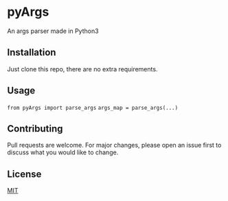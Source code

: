 # pyArgs
An args parser made in Python3

## Installation

Just clone this repo, there are no extra requirements.

## Usage

```from pyArgs import parse_args```
```args_map = parse_args(...)```

## Contributing
Pull requests are welcome. For major changes, please open an issue first to discuss what you would like to change.

## License
[MIT](https://choosealicense.com/licenses/mit/)
